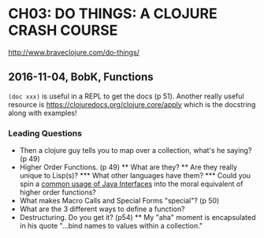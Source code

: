 # CH03:  DO THINGS: A CLOJURE CRASH COURSE

http://www.braveclojure.com/do-things/

## 2016-11-04, BobK, Functions

`(doc xxx)` is useful in a REPL to get the docs (p 51).  Another really useful resource is
https://clojuredocs.org/clojure.core/apply which is the docstring along with examples!

### Leading Questions

* Then a clojure guy tells you to map over a collection, what's he saying? (p 49)
* Higher Order Functions. (p 49)
** What are they?
** Are they really unique to Lisp(s)?
*** What other languages have them?
*** Could you spin a [common usage of Java Interfaces](https://docs.oracle.com/javase/7/docs/api/java/util/Collections.html#sort(java.util.List,%20java.util.Comparator)) into the moral equivalent of higher order functions?
* What makes Macro Calls and Special Forms "special"?  (p 50)
* What are the 3 different ways to define a function?
* Destructuring.  Do you get it? (p54)
** My "aha" moment is encapsulated in his quote "...bind names to values within a collection."
